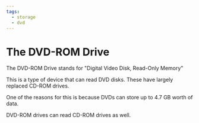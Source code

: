 ```yaml
---
tags:
  - storage
  - dvd
---
```

# The DVD-ROM Drive

The DVD-ROM Drive stands for "Digital Video Disk, Read-Only Memory"

This is a type of device that can read DVD disks. These have largely replaced CD-ROM drives.

One of the reasons for this is because DVDs can store up to 4.7 GB worth of data.

DVD-ROM drives can read CD-ROM drives as well.
